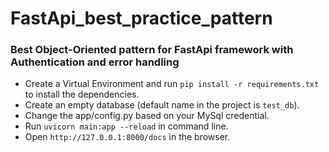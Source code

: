 # FastApi_best_practice_pattern

### Best Object-Oriented pattern for FastApi framework with Authentication and error handling  

- Create a Virtual Environment and run `pip install -r requirements.txt` to install the dependencies.
- Create an empty database (default name in the project is `test_db`).
- Change the app/config.py based on your MySql credential.
- Run `uvicorn main:app --reload` in command line.
- Open `http://127.0.0.1:8000/docs` in the browser.


